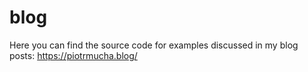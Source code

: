 # blog
Here you can find the source code for examples discussed in my blog posts: https://piotrmucha.blog/
